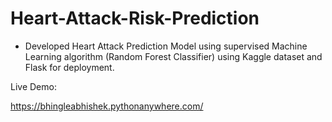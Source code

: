 # Heart-Attack-Risk-Prediction

- Developed Heart Attack Prediction Model using supervised Machine Learning algorithm (Random Forest Classifier) using Kaggle dataset and Flask for deployment.

Live Demo:

https://bhingleabhishek.pythonanywhere.com/
